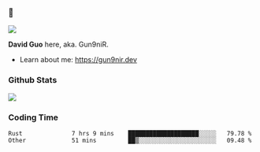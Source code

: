### 👋

![](https://komarev.com/ghpvc/?username=Gun9niR&label=Total+Views)

**David Guo** here, aka. Gun9niR.

- Learn about me: https://gun9nir.dev

### Github Stats

<img src="https://github-readme-stats.vercel.app/api?username=Gun9niR&count_private=true&show_icons=true&theme=vue-dark&hide_title=true">

### Coding Time

<!--START_SECTION:waka-->

```text
Rust              7 hrs 9 mins    ████████████████████░░░░░   79.78 %
Other             51 mins         ██▒░░░░░░░░░░░░░░░░░░░░░░   09.48 %
```

<!--END_SECTION:waka-->
